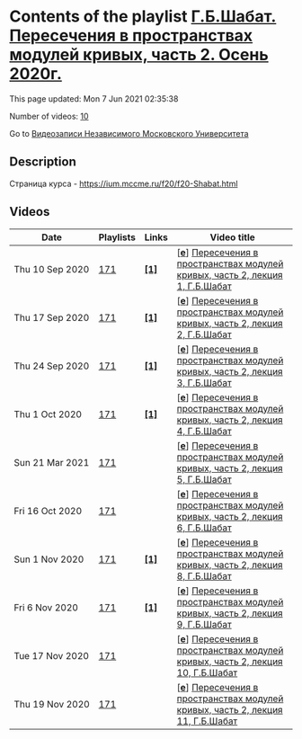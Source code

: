 # Contents of the playlist [Г.Б.Шабат. Пересечения в пространствах модулей кривых, часть 2. Осень 2020г.](https://www.youtube.com/playlist?list=PLp9ABVh6_x4E5kkRE0ljF5y8qKmSLLlzk)

This page updated: Mon 7 Jun 2021 02:35:38

Number of videos: [10](#videos)

Go to [Видеозаписи Независимого Московского Университета](../README.md)

## Description

Страница курса - <https://ium.mccme.ru/f20/f20-Shabat.html>

## Videos

|Date|Playlists|Links|Video title|
|---|---|---|---|
| Thu&nbsp;10&nbsp;Sep&nbsp;2020 | [171](../playlists/171 "Г.Б.Шабат. Пересечения в пространствах модулей кривых, часть 2. Осень 2020г.") | [**[1]**](https://ium.mccme.ru/f20/f20-Shabat.html) | [[**e**](https://studio.youtube.com/video/No_SZ5JCm1o/edit "Edit")] [Пересечения в пространствах модулей кривых, часть 2, лекция 1, Г.Б.Шабат](https://www.youtube.com/watch?v=No_SZ5JCm1o&list=PLp9ABVh6_x4E5kkRE0ljF5y8qKmSLLlzk "первая лекция курса Пересечения в пространствах модулей кривых, часть 2&#013;подробности: https://ium.mccme.ru/f20/f20-Shabat.html") |
| Thu&nbsp;17&nbsp;Sep&nbsp;2020 | [171](../playlists/171 "Г.Б.Шабат. Пересечения в пространствах модулей кривых, часть 2. Осень 2020г.") | [**[1]**](https://ium.mccme.ru/f20/f20-Shabat.html) | [[**e**](https://studio.youtube.com/video/6KnlobMcsNw/edit "Edit")] [Пересечения в пространствах модулей кривых, часть 2, лекция 2, Г.Б.Шабат](https://www.youtube.com/watch?v=6KnlobMcsNw&list=PLp9ABVh6_x4E5kkRE0ljF5y8qKmSLLlzk "вторая лекция курса Пересечения в пространствах модулей кривых, часть 2&#013;подробности: https://ium.mccme.ru/f20/f20-Shabat.html") |
| Thu&nbsp;24&nbsp;Sep&nbsp;2020 | [171](../playlists/171 "Г.Б.Шабат. Пересечения в пространствах модулей кривых, часть 2. Осень 2020г.") | [**[1]**](https://ium.mccme.ru/f20/f20-Shabat.html) | [[**e**](https://studio.youtube.com/video/kCDKMqanHMY/edit "Edit")] [Пересечения в пространствах модулей кривых, часть 2, лекция 3, Г.Б.Шабат](https://www.youtube.com/watch?v=kCDKMqanHMY&list=PLp9ABVh6_x4E5kkRE0ljF5y8qKmSLLlzk "вторая лекция курса Пересечения в пространствах модулей кривых, часть 2&#013;подробности: https://ium.mccme.ru/f20/f20-Shabat.html") |
| Thu&nbsp;1&nbsp;Oct&nbsp;2020 | [171](../playlists/171 "Г.Б.Шабат. Пересечения в пространствах модулей кривых, часть 2. Осень 2020г.") | [**[1]**](https://ium.mccme.ru/f20/f20-Shabat.html) | [[**e**](https://studio.youtube.com/video/7TG-nYMwuiY/edit "Edit")] [Пересечения в пространствах модулей кривых, часть 2, лекция 4, Г.Б.Шабат](https://www.youtube.com/watch?v=7TG-nYMwuiY&list=PLp9ABVh6_x4E5kkRE0ljF5y8qKmSLLlzk "вторая лекция курса Пересечения в пространствах модулей кривых, часть 2&#013;подробности: https://ium.mccme.ru/f20/f20-Shabat.html") |
| Sun&nbsp;21&nbsp;Mar&nbsp;2021 | [171](../playlists/171 "Г.Б.Шабат. Пересечения в пространствах модулей кривых, часть 2. Осень 2020г.") |  | [[**e**](https://studio.youtube.com/video/AMyRfFVux14/edit "Edit")] [Пересечения в пространствах модулей кривых, часть 2, лекция 5, Г.Б.Шабат](https://www.youtube.com/watch?v=AMyRfFVux14&list=PLp9ABVh6_x4E5kkRE0ljF5y8qKmSLLlzk) |
| Fri&nbsp;16&nbsp;Oct&nbsp;2020 | [171](../playlists/171 "Г.Б.Шабат. Пересечения в пространствах модулей кривых, часть 2. Осень 2020г.") |  | [[**e**](https://studio.youtube.com/video/VSxYV9y-jLc/edit "Edit")] [Пересечения в пространствах модулей кривых, часть 2, лекция 6, Г.Б.Шабат](https://www.youtube.com/watch?v=VSxYV9y-jLc&list=PLp9ABVh6_x4E5kkRE0ljF5y8qKmSLLlzk) |
| Sun&nbsp;1&nbsp;Nov&nbsp;2020 | [171](../playlists/171 "Г.Б.Шабат. Пересечения в пространствах модулей кривых, часть 2. Осень 2020г.") | [**[1]**](https://ium.mccme.ru/f20/f20-Shabat.html) | [[**e**](https://studio.youtube.com/video/__1VX-FXBFg/edit "Edit")] [Пересечения в пространствах модулей кривых, часть 2, лекция 8, Г.Б.Шабат](https://www.youtube.com/watch?v=__1VX-FXBFg&list=PLp9ABVh6_x4E5kkRE0ljF5y8qKmSLLlzk "Страница курса - https://ium.mccme.ru/f20/f20-Shabat.html") |
| Fri&nbsp;6&nbsp;Nov&nbsp;2020 | [171](../playlists/171 "Г.Б.Шабат. Пересечения в пространствах модулей кривых, часть 2. Осень 2020г.") | [**[1]**](https://ium.mccme.ru/f20/f20-Shabat.html) | [[**e**](https://studio.youtube.com/video/9JDN9tOGd5U/edit "Edit")] [Пересечения в пространствах модулей кривых, часть 2, лекция 9, Г.Б.Шабат](https://www.youtube.com/watch?v=9JDN9tOGd5U&list=PLp9ABVh6_x4E5kkRE0ljF5y8qKmSLLlzk "Страница курса - https://ium.mccme.ru/f20/f20-Shabat.html") |
| Tue&nbsp;17&nbsp;Nov&nbsp;2020 | [171](../playlists/171 "Г.Б.Шабат. Пересечения в пространствах модулей кривых, часть 2. Осень 2020г.") |  | [[**e**](https://studio.youtube.com/video/tsR3Dsdt0b4/edit "Edit")] [Пересечения в пространствах модулей кривых, часть 2, лекция 10, Г.Б.Шабат](https://www.youtube.com/watch?v=tsR3Dsdt0b4&list=PLp9ABVh6_x4E5kkRE0ljF5y8qKmSLLlzk) |
| Thu&nbsp;19&nbsp;Nov&nbsp;2020 | [171](../playlists/171 "Г.Б.Шабат. Пересечения в пространствах модулей кривых, часть 2. Осень 2020г.") |  | [[**e**](https://studio.youtube.com/video/uyFWqIWCvTw/edit "Edit")] [Пересечения в пространствах модулей кривых, часть 2, лекция 11, Г.Б.Шабат](https://www.youtube.com/watch?v=uyFWqIWCvTw&list=PLp9ABVh6_x4E5kkRE0ljF5y8qKmSLLlzk) |
